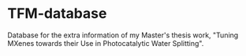 # TFM-database
Database for the extra information of my Master's thesis work, "Tuning MXenes towards their Use in Photocatalytic Water Splitting".
